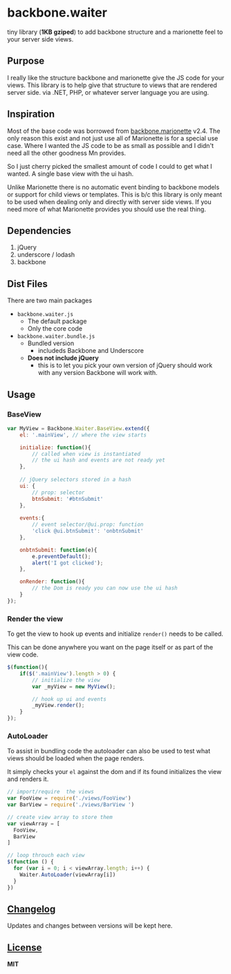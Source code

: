 


# backbone.waiter
tiny library (**1KB gziped**) to add backbone structure and a marionette feel to your server side views.

## Purpose
I really like the structure backbone and marionette give the JS code for your views. This library is to help give that structure to views that are rendered server side.
via .NET, PHP, or whatever server language you are using.

## Inspiration
Most of the base code was borrowed from [backbone.marionette](https://github.com/marionettejs/backbone.marionette) v2.4. The only reason this exist and not just use all of Marionette is for a special use case. 
Where I wanted the JS code to be as small as possible and I didn't need all the other goodness Mn provides.

So I just cherry picked the smallest amount of code I could to get what I wanted. A single base view with the ui hash. 

Unlike Marionette there is no automatic event binding to backbone models or support for child views or templates. This is b/c this library is only meant to be used when dealing only and directly with server side views. If you need more of what Marionette provides you should use the real thing.

## Dependencies
1. jQuery
2. underscore / lodash
3. backbone

## Dist Files
There are two main packages 

* ```backbone.waiter.js``` 
	* The default package
	* Only the core code
* ```backbone.waiter.bundle.js``` 
	* Bundled version
		* includeds Backbone and Underscore
	* **Does not include jQuery** 
		* this is to let you pick your own version of jQuery should work with any version Backbone will work with. 


## Usage
### BaseView
```javascript	
var MyView = Backbone.Waiter.BaseView.extend({
	el: '.mainView', // where the view starts 

	initialize: function(){
		// called when view is instantiated
		// the ui hash and events are not ready yet
	},	
	
	// jQuery selectors stored in a hash
	ui: {
		// prop: selector
		btnSubmit: '#btnSubmit'
	},	
		
	events:{
		// event selector/@ui.prop: function
		'click @ui.btnSubmit': 'onbtnSubmit'
	},

	onbtnSubmit: function(e){
		e.preventDefault();
		alert('I got clicked');
	},

	onRender: function(){
		// the Dom is ready you can now use the ui hash
	}
});


```

### Render the view
To get the view to hook up events and initialize ```render()``` needs to be called. 

This can be done anywhere you want on the page itself or as part of the view code.

```javascript
$(function(){
	if($('.mainView').length > 0) {
		// initialize the view
		var _myView = new MyView(); 

		// hook up ui and events
		_myView.render();
	}
});
```

### AutoLoader
To assist in bundling code the autoloader can also be used to test what views should be loaded when the page renders. 

It simply checks your ```el``` against the dom and if its found initializes the view and renders it.  

```javascript
// import/require  the views
var FooView = require('./views/FooView')
var BarView = require('./views/BarView ')

// create view array to store them
var viewArray = [
  FooView,
  BarView
]

// loop throuch each view 
$(function () {
  for (var i = 0; i < viewArray.length; i++) {
    Waiter.AutoLoader(viewArray[i])
  }
})

```

## [Changelog](CHANGELOG.md)
Updates and changes between versions will be kept here.

## [License](LICENSE)
**MIT**
